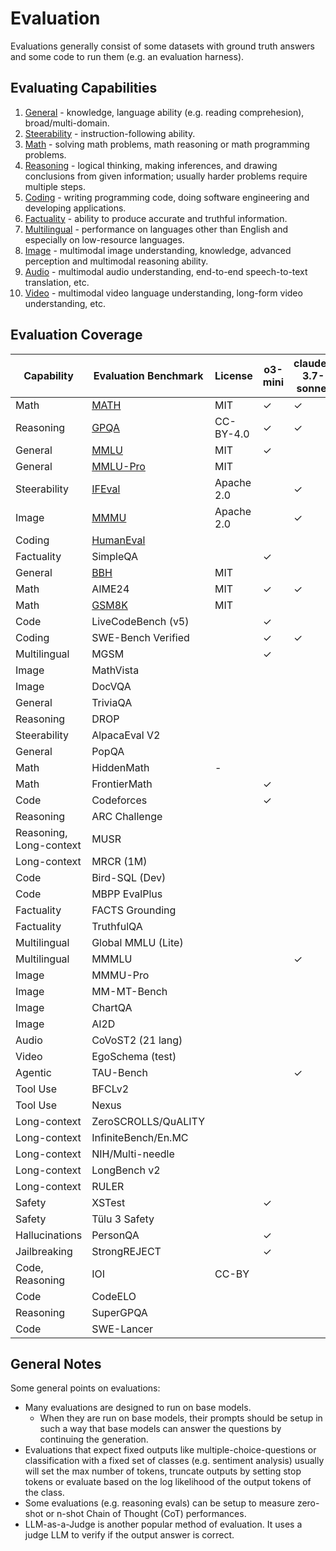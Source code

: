 # Evaluation

Evaluations generally consist of some datasets with ground truth answers and some code to run them (e.g. an evaluation harness).

## Evaluating Capabilities

1. [General](general/) - knowledge, language ability (e.g. reading comprehesion), broad/multi-domain.
2. [Steerability](steerability/) - instruction-following ability.
3. [Math](math/) - solving math problems, math reasoning or math programming problems.
4. [Reasoning](reasoning/) - logical thinking, making inferences, and drawing conclusions from given information; usually harder problems require multiple steps.
5. [Coding](coding/) - writing programming code, doing software engineering and developing applications.
6. [Factuality](factuality/) - ability to produce accurate and truthful information.
7. [Multilingual](multilingual/) - performance on languages other than English and especially on low-resource languages.
8. [Image](image/) - multimodal image understanding, knowledge, advanced perception and multimodal reasoning ability.
9. [Audio](audio/) - multimodal audio understanding, end-to-end speech-to-text translation, etc.
10. [Video](video/) - multimodal video language understanding, long-form video understanding, etc.

## Evaluation Coverage

| Capability              | Evaluation Benchmark | License    | o3-mini | claude-3.7-sonnet | gemini-2.0 | llama-3.3 | grok-2 | mistral-small-3.1 | olmo-2 | openllm-leaderboard |
|-------------------------|----------------------|------------|---------|-------------------|------------|-----------|--------|-------------------|--------|---------------------|
| Math                    | [MATH](math/math.md)                 | MIT        | ✓       | ✓                 | ✓          | ✓         | ✓      | ✓                 | ✓      | ✓                   |
| Reasoning               | [GPQA](reasoning/gpqa.md)                 | CC-BY-4.0  | ✓       | ✓                 | ✓          | ✓         | ✓      | ✓                 |        | ✓                   |
| General                 | [MMLU](general/mmlu.md)                 | MIT        | ✓       |                   |            | ✓         | ✓      | ✓                 | ✓      |                     |
| General                 | [MMLU-Pro](general/mmlu.md)             | MIT        |         |                   | ✓          | ✓         | ✓      | ✓                 |        | ✓                   |
| Steerability            | [IFEval](steerability/ifeval.md)               | Apache 2.0 |         | ✓                 |            | ✓         |        |                   | ✓      | ✓                   |
| Image                   | [MMMU](image/mmmu.md)                 | Apache 2.0           |         | ✓                 | ✓          |           | ✓      | ✓                 |        |                     |
| Coding                  | [HumanEval](coding/humaneval.md)            |            |         |                   |            | ✓         | ✓      | ✓                 |        |                     |
| Factuality              | SimpleQA             |            | ✓       |                   | ✓          |           |        | ✓                 |        |                     |
| General                 | [BBH](general/bbh.md)                  | MIT        |         |                   |            |           |        |                   | ✓      | ✓                   |
| Math                    | AIME24               | MIT        | ✓       | ✓                 |            |           |        |                   |        |                     |
| Math                    | [GSM8K](math/gsm8k.md)                | MIT        |         |                   |            | ✓         |        |                   | ✓      |                     |
| Code                    | LiveCodeBench (v5)   |            | ✓       |                   | ✓          |           |        |                   |        |                     |
| Coding                  | SWE-Bench Verified   |            | ✓       | ✓                 |            |           |        |                   |        |                     |
| Multilingual            | MGSM                 |            | ✓       |                   |            | ✓         |        |                   |        |                     |
| Image                   | MathVista            |            |         |                   |            |           | ✓      | ✓                 |        |                     |
| Image                   | DocVQA               |            |         |                   |            |           | ✓      | ✓                 |        |                     |
| General                 | TriviaQA             |            |         |                   |            |           |        | ✓                 |        |                     |
| Reasoning               | DROP                 |            |         |                   |            |           |        |                   | ✓      |                     |
| Steerability            | AlpacaEval V2        |            |         |                   |            |           |        |                   | ✓      |                     |
| General                 | PopQA                |            |         |                   |            |           |        |                   | ✓      |                     |
| Math                    | HiddenMath           | -          |         |                   | ✓          |           |        |                   |        |                     |
| Math                    | FrontierMath         |            | ✓       |                   |            |           |        |                   |        |                     |
| Code                    | Codeforces           |            | ✓       |                   |            |           |        |                   |        |                     |
| Reasoning               | ARC Challenge        |            |         |                   |            | ✓         |        |                   |        |                     |
| Reasoning, Long-context | MUSR                 |            |         |                   |            |           |        |                   |        | ✓                   |
| Long-context            | MRCR (1M)            |            |         |                   | ✓          |           |        |                   |        |                     |
| Code                    | Bird-SQL (Dev)       |            |         |                   | ✓          |           |        |                   |        |                     |
| Code                    | MBPP EvalPlus        |            |         |                   |            | ✓         |        |                   |        |                     |
| Factuality              | FACTS Grounding      |            |         |                   | ✓          |           |        |                   |        |                     |
| Factuality              | TruthfulQA           |            |         |                   |            |           |        |                   | ✓      |                     |
| Multilingual            | Global MMLU (Lite)   |            |         |                   | ✓          |           |        |                   |        |                     |
| Multilingual            | MMMLU                |            |         | ✓                 |            |           |        |                   |        |                     |
| Image                   | MMMU-Pro             |            |         |                   |            |           |        | ✓                 |        |                     |
| Image                   | MM-MT-Bench          |            |         |                   |            |           |        | ✓                 |        |                     |
| Image                   | ChartQA              |            |         |                   |            |           |        | ✓                 |        |                     |
| Image                   | AI2D                 |            |         |                   |            |           |        | ✓                 |        |                     |
| Audio                   | CoVoST2 (21 lang)    |            |         |                   | ✓          |           |        |                   |        |                     |
| Video                   | EgoSchema (test)     |            |         |                   | ✓          |           |        |                   |        |                     |
| Agentic                 | TAU-Bench            |            |         | ✓                 |            |           |        |                   |        |                     |
| Tool Use                | BFCLv2               |            |         |                   |            | ✓         |        |                   |        |                     |
| Tool Use                | Nexus                |            |         |                   |            | ✓         |        |                   |        |                     |
| Long-context            | ZeroSCROLLS/QuALITY  |            |         |                   |            | ✓         |        |                   |        |                     |
| Long-context            | InfiniteBench/En.MC  |            |         |                   |            | ✓         |        |                   |        |                     |
| Long-context            | NIH/Multi-needle     |            |         |                   |            | ✓         |        |                   |        |                     |
| Long-context            | LongBench v2         |            |         |                   |            |           |        | ✓                 |        |                     |
| Long-context            | RULER                |            |         |                   |            |           |        | ✓                 |        |                     |
| Safety                  | XSTest               |            | ✓       |                   |            |           |        |                   |        |                     |
| Safety                  | Tülu 3 Safety        |            |         |                   |            |           |        |                   | ✓      |                     |
| Hallucinations          | PersonQA             |            | ✓       |                   |            |           |        |                   |        |                     |
| Jailbreaking            | StrongREJECT         |            | ✓       |                   |            |           |        |                   |        |                     |
| Code, Reasoning         | IOI                  | CC-BY      |         |                   |            |           |        |                   |        |                     |
| Code                    | CodeELO              |            |         |                   |            |           |        |                   |        |                     |
| Reasoning               | SuperGPQA            |            |         |                   |            |           |        |                   |        |                     |
| Code                    | SWE-Lancer           |            |         |                   |            |           |        |                   |        |                     |

## General Notes

Some general points on evaluations:
- Many evaluations are designed to run on base models. 
    - When they are run on base models, their prompts should be setup in such a way that base models can answer the questions by continuing the generation.
- Evaluations that expect fixed outputs like multiple-choice-questions or classification with a fixed set of classes (e.g. sentiment analysis) usually will set the max number of tokens, truncate outputs by setting stop tokens or evaluate based on the log likelihood of the output tokens of the class.
- Some evaluations (e.g. reasoning evals) can be setup to measure zero-shot or n-shot Chain of Thought (CoT) performances.
- LLM-as-a-Judge is another popular method of evaluation. It uses a judge LLM to verify if the output answer is correct.
